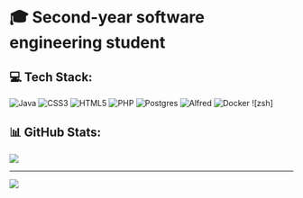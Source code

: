 <!-- # 👋 About Me: -->
# 🎓 Second-year software engineering student


## 💻 Tech Stack:
![Java](https://img.shields.io/badge/java-%23ED8B00.svg?style=flat&logo=java&logoColor=white) ![CSS3](https://img.shields.io/badge/css3-%231572B6.svg?style=flat&logo=css3&logoColor=white) ![HTML5](https://img.shields.io/badge/html5-%23E34F26.svg?style=flat&logo=html5&logoColor=white) ![PHP](https://img.shields.io/badge/php-%23777BB4.svg?style=flat&logo=php&logoColor=white) ![Postgres](https://img.shields.io/badge/postgres-%23316192.svg?style=flat&logo=postgresql&logoColor=white) ![Alfred](https://img.shields.io/badge/alfred-%235C1F87.svg?style=flat&logo=alfred) ![Docker](https://img.shields.io/badge/docker-%230db7ed.svg?style=flat&logo=docker&logoColor=white) ![zsh]
## 📊 GitHub Stats:
<!-- ![](https://github-readme-stats.vercel.app/api?username=moritzmuescher&theme=shades-of-purple&hide_border=false&include_all_commits=false&count_private=true)<br/> -->
![](https://github-readme-streak-stats.herokuapp.com/?user=moritzmuescher&theme=shades-of-purple&hide_border=false)<br/>
<!-- ![](https://github-readme-stats.vercel.app/api/top-langs/?username=moritzmuescher&theme=shades-of-purple&hide_border=false&include_all_commits=false&count_private=true&layout=compact) -->

---
[![](https://visitcount.itsvg.in/api?id=moritzmuescher&icon=0&color=6)](https://visitcount.itsvg.in)

